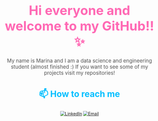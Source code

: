 <!-- Header Section -->
<div align="center">
  <h1 style="font-size: 3em; color: #ff69b4;">Hi everyone and welcome to my GitHub!!✨</h1>
  <p style="font-size: 1.2em; color: #555;">My name is Marina and I am a data science and engineering student (almost finished :)
If you want to see some of my projects visit my repositories!</p>
</div>

<!-- Contact Information -->
<div align="center">
  <h3 style="font-size: 2em; color: #00bfff;">📫 How to reach me</h3>
  <p>
    <a href="[link-to-linkedin](https://www.linkedin.com/in/marina-g%C3%B3mez-rey-660594231/)"><img src="https://img.shields.io/badge/LinkedIn-0A66C2?style=for-the-badge&logo=linkedin&logoColor=white" alt="LinkedIn"></a>
    <a href="mailto:100472836@alumnos.uc3m.es"><img src="https://img.shields.io/badge/Email-D14836?style=for-the-badge&logo=gmail&logoColor=white" alt="Email"></a>
  </p>
</div>

